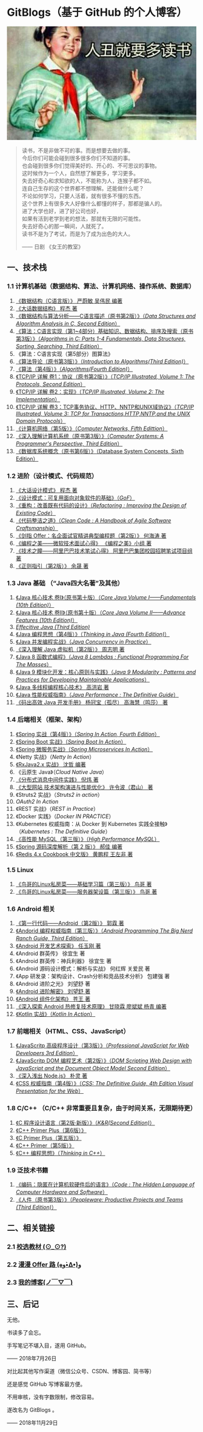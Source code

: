 # GitBlogs（基于 GitHub 的个人博客）

![](emoji.jpg)

> 读书，不是非做不可的事。而是想要去做的事。    
> 今后你们可能会碰到很多很多你们不知道的事。            
> 也会碰到很多你们觉得美好的、开心的、不可思议的事物。       
> 这时候作为一个人，自然想了解更多，学习更多。        
> 失去好奇心和求知欲的人，不能称为人，连猴子都不如。            
> 连自己生存的这个世界都不想理解。还能做什么呢？         
> 不论如何学习，只要人活着，就有很多不懂的东西。  
> 这个世界上有很多大人好像什么都懂的样子，那都是骗人的。      
> 进了大学也好，进了好公司也好，      
> 如果有活到老学到老的想法，那就有无限的可能性。        
> 失去好奇心的那一瞬间，人就死了。      
> 读书不是为了考试，而是为了成为出色的大人。
> 
> —— 日剧 《女王的教室》

## 一、技术栈

### 1.1 计算机基础（数据结构、算法、计算机网络、操作系统、数据库）

1. [《数据结构（C语言版）》 严蔚敏 吴伟民 编著](module-books/SHUJUJIEGOU_YAN)
2. [《大话数据结构》 程杰 著](module-books/DAHUASHUJUJIEGOU)
3. [《数据结构与算法分析——C语言描述（原书第2版）》（*Data Structures and Algorithm Analysis in C, Second Edition*）](module-books/DataStructuresinC2)
4. [《算法：C语言实现（第1~4部分）基础知识、数据结构、排序及搜索（原书第3版）》（*Algorithms in C: Parts 1-4 Fundamentals, Data Structures, Sorting, Searching, Third Edition*）](module-books/AlgorithmsinC1-4)
5. 《算法：C语言实现（第5部分）图算法》
6. [《算法导论（原书第3版）》（*Introduction to Algorithms(Third Edition)*）](module-books/ItoAlgorithms3)
7. [《算法（第4版）》（*Algorithms(Fourth Edition)*）](module-books/Algorithms4)
8. [《TCP/IP 详解 卷1：协议（原书第2版）》（*TCP/IP Illustrated, Volume 1: The Protocols, Second Edition*）](module-books/TCPIP_1)
9. [《TCP/IP 详解 卷2：实现》（*TCP/IP Illustrated, Volume 2: The Implementation*）](module-books/TCPIP_2)
10. [《TCP/IP 详解 卷3：TCP事务协议、HTTP、NNTP和UNIX域协议》（*TCP/IP Illustrated, Volume 3: TCP for Transactions,HTTP,NNTP,and the UNIX Domain Protocols*）](module-books/TCPIP_3)
11. [《计算机网络（第5版）》（*Computer Networks, Fifth Edittion*）](module-books/ComputerNetworks5)
12. [《深入理解计算机系统（原书第3版）》（*Computer Systems: A Programmer's Perspective, Third Edition*）](module-books/ComputerSystems3)
13. [《数据库系统概念（原书第6版）》（Database System Concepts, Sixth Edition）](module-books/DatabaseSystem6)

### 1.2 进阶（设计模式、代码规范）

1. [《大话设计模式》 程杰 著](module-books/DAHUASHEJIMOSHI)
2. [《设计模式：可复用面向对象软件的基础》（*GoF*）](module-books/GoF)
3. [《重构：改善既有代码的设计》（*Refactoring : Improving the Design of Existing Code*）](module-books/Refactoring)
4. [《代码整洁之道》（*Clean Code : A Handbook of Agile Software Craftsmanship*）](module-books/CleanCode)
5. [《剑指 Offer：名企面试官精讲典型编程题（第2版）》 何海涛 著](module-books/JIANZHIOffer/README.md)
6. [《编程之美——微软技术面试心得》 《编程之美》小组 著](module-books/BIANCHENGZHIMEI)
7. [《技术之瞳——阿里巴巴技术笔试心得》 阿里巴巴集团校园招聘笔试项目组 著](module-books/JISHUZHITONG)
8. [《正则指引（第2版）》 余晟 著](module-books/ZHENGZEZHIYIN2)

### 1.3 Java 基础 （“Java四大名著”及其他）

1. [《Java 核心技术 卷I》（原书第十版）（*Core Java Volume I——Fundamentals (10th Edition)*）](module-books/CJV-I10)
2. [《Java 核心技术 卷II》（原书第十版）（*Core Java Volume II——Advance Features (10th Edition)*）](module-books/CJV-II10)
3. [*Effecitive Java (Third Edition)*](module-books/EJ3)
4. [《Java 编程思想（第4版）》（*Thinking in Java (Fourth Edition)*）](module-books/TIJ4)
5. [《Java 并发编程实战》（*Java Concurrency in Practice*）](module-books/JCP)
6. [《深入理解 Java 虚拟机（第2版）》 周志明 著](module-books/JVM)
7. [《Java 8 函数式编程》（*Java 8 Lambdas : Functional Programming For The Masses*）](module-books/Java8Lambdas)
8. [《Java 9 模块化开发：核心原则与实践》（*Java 9 Modularity : Patterns and Practices for Developing Maintainable Applications*）](module-books/Java9Modularity)
9. [《Java 多线程编程核心技术》 高洪岩 著](module-books/JavaDUOXIANCHENG)
10. [《Java 性能权威指南》（*Java Performance : The Definitive Guide*）](module-books/Java-Performance)
11. [《码出高效 Java 开发手册》 杨冠宝（孤尽） 高海慧（鸣莎） 著](module-books/MACHUGAOXIAO)

### 1.4 后端相关（框架、架构）

1. [《Spring 实战（第4版）》（*Spring In Action, Fourth Edition*）](module-books/Spring)
2. [《Spring Boot 实战》（*Spring Boot In Action*）](module-books/SpringBoot)
3. [《Spring 微服务实战》（*Spring Microservices In Action*）](module-books/SpringMicro)
4. 《Netty 实战》（*Netty In Action*）
5. [《RxJava2.x 实战》 沈哲 编著](module-books/RxJava2)
6. 《云原生 Java》（*Cloud Native Java*）
7. [《分布式消息中间件实践》 倪炜 著](module-books/MQ-Middleware)
8. [《大型网站 技术架构演进与性能优化》 许令波（君山） 著](module-books/DAXINGWANGZHANJISHUJIAGOU)
9. 《Struts2 实战》（*Struts2 in action*）
10. *OAuth2 In Action*
11. 《REST 实战》（*REST in Practice*）
12. 《Docker 实践》（*Docker IN PRACTICE*）
13. 《Kubernetes 权威指南：从 Docker 到 Kubernetes 实践全接触》（*Kubernetes : The Definitive Guide*）
14. [《高性能 MySQL（第三版）》（*High Performance MySQL*）](module-books/High-Performance-MySQL)
15. [《Spring 源码深度解析（第 2 版）》 郝佳 编著](module-books/SpringYUANMASHENDUJIEXI)
16. [《Redis 4.x Cookbook 中文版》 黄鹏程 王左非 著](module-books/Redis-Cookbook)

### 1.5 Linux

1. [《鸟哥的Linux私房菜——基础学习篇（第三版）》 鸟哥 著](module-books/NIAOGE-I)
2. [《鸟哥的Linux私房菜——服务器架设篇（第三版）》 鸟哥 著](module-books/NIAOGE-II)

### 1.6 Android 相关

1. [《第一行代码——Android（第2版）》 郭霖 著](module-books/DIYIHANGDAIMA2)
2. [《Andorid 编程权威指南（第三版）》（*Android Programming The Big Nerd Ranch Guide, Third Edition*）](module-books/AndroidProgramming3)
3. [《Android 开发艺术探索》 任玉刚 著]()
4. 《Android 群英传》 徐宜生 著
5. 《Android 群英传：神兵利器》 徐宜生 著
6. 《Android 源码设计模式：解析与实战》 何红辉 关爱民 著
7. 《App 研发录：架构设计、Crash分析和竞品技术分析》 包建强 著
8. 《Android 进阶之光》 刘望舒 著
9. [《Android 进阶解密》 刘望舒 著](module-books/Andoroid-JINJIEJIEMI)
10. [《Android 组件化架构》 苍王 著](module-books/Android-ZHUJIANHUA)
11. [《深入探索 Android 热修复技术原理》 甘晓霖 廖斌斌 杨青 编著](module-books/Android-REXIUFU)
12. [《Kotlin 实战》（*Kotlin In Action*）](module-books/Kotlin-in-action)

### 1.7 前端相关（HTML、CSS、JavaScript）

1. [《JavaScritp 高级程序设计（第3版）》（*Professional JavaScript for Web Developers 3rd Edition*）](module-books/PJWD3)
2. [《JavaScritp DOM 编程艺术（第2版）》（*DOM Scripting Web Design with JavaScript and the Document Object Model Second Edition*）](module-books/DOMScripting2)
3. [《深入浅出 Node.js》 朴灵 著](module-books/Nodejs)
4. [《CSS 权威指南（第4版）》（*CSS: The Definitive Guide, 4th Edition Visual Presentation for the Web*）](module-books/CSSTDG4)

### 1.8 C/C++ （C/C++ 非常重要且复杂，由于时间关系，无限期待更）

1. [《C 程序设计语言（第2版·新版）》（*K&R(Second Edition)*）](module-books/K&R2)
2. [《C++ Primer Plus（第6版）》](module-books/C++PP)
3. [《C Primer Plus（第五版）》](module-books/CPP)
4. [《C++ Primer（第5版）》](module-books/C++P)
5. [《C++ 编程思想》（*Thinking in C++*）](module-books/TIC++)

### 1.9 泛技术书籍

1. [《编码：隐匿在计算机软硬件后的语言》（*Code : The Hidden Language of Computer Hardware and Software*）](module-books/Code)
2. [《人件（原书第3版）》（*Peopleware: Productive Projects and Teams (Third Edition)*）](module-books/Peopleware3)

## 二、相关链接

### 2.1 [校选教材 (⊙_⊙?)](https://github.com/gdut-yy/GitBlogs/tree/master/module-edus/README.md)
### 2.2 [漫漫 Offer 路 (๑و•̀Δ•́)و](https://github.com/gdut-yy/GitBlogs/tree/master/offer/README.md)
### 2.3 [我的博客(ノ￣▽￣)](https://github.com/gdut-yy/GitBlogs/tree/master/module-blogs/README.md)

## 三、后记

无他。

书读多了会忘。

手写笔记不堪入目，遂用 GitHub。

—— 2018年7月26日

对比起其他写作渠道（微信公众号、CSDN、博客园、简书等）

还是感觉 GitHub 写博客最方便。

不用审核，没有字数限制，修改容易。

遂改名为 GitBlogs 。

—— 2018年11月29日
